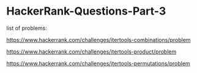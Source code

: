 # HackerRank-Questions-Part-3
list of problems:

https://www.hackerrank.com/challenges/itertools-combinations/problem

https://www.hackerrank.com/challenges/itertools-product/problem

https://www.hackerrank.com/challenges/itertools-permutations/problem

